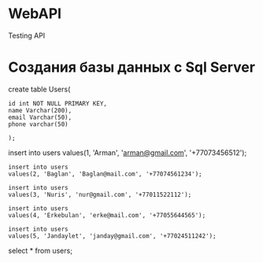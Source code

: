 # WebAPI
Testing API

# Создания базы данных с Sql Server 

create table Users(

	id int NOT NULL PRIMARY KEY,
	name Varchar(200),
	email Varchar(50),
	phone varchar(50)

	);
  
  insert into users
	values(1, 'Arman', 'arman@gmail.com', '+77073456512');
	
	insert into users
	values(2, 'Baglan', 'Baglan@mail.com', '+77074561234');
	
	insert into users
	values(3, 'Nuris', 'nur@gmail.com', '+77011522112');
	
	insert into users
	values(4, 'Erkebulan', 'erke@mail.com', '+77055644565');
	
	insert into users
	values(5, 'Jandaylet', 'janday@gmail.com', '+77024511242');
  
  
 select * from users;

